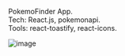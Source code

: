 PokemoFinder App.<br>
Tech: React.js, pokemonapi.<br>
Tools: react-toastify, react-icons. <br>


![image](https://user-images.githubusercontent.com/87814580/178969956-a9714073-2195-48d9-ac39-d36b51fa0120.png)
